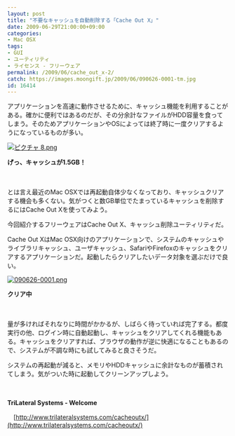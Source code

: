```yaml
---
layout: post
title: "不要なキャッシュを自動削除する「Cache Out X」"
date: 2009-06-29T21:00:00+09:00
categories:
- Mac OSX
tags: 
- GUI
- ユーティリティ
- ライセンス - フリーウェア
permalink: /2009/06/cache_out_x-2/
catch: https://images.moongift.jp/2009/06/090626-0001-tm.jpg
id: 16414
---
```

アプリケーションを高速に動作させるために、キャッシュ機能を利用することがある。確かに便利ではあるのだが、その分余計なファイルがHDD容量を食ってしまう。そのためアプリケーションやOSによっては終了時に一度クリアするようになっているものが多い。

  

[![ピクチャ 8.png](https://images.moongift.jp/2009/06/8-tm4.jpg)](https://images.moongift.jp/2009/06/86.png)  
  
**げっ、キャッシュが1.5GB！**

  

　

  

とは言え最近のMac OSXでは再起動自体少なくなっており、キャッシュクリアする機会も多くない。気がつくと数GB単位でたまっているキャッシュを削除するにはCache Out Xを使ってみよう。

  

今回紹介するフリーウェアはCache Out X、キャッシュ削除ユーティリティだ。

  
<!--more-->

Cache Out XはMac OSX向けのアプリケーションで、システムのキャッシュやライブラリキャッシュ、ユーザキャッシュ、SafariやFirefoxのキャッシュをクリアするアプリケーションだ。起動したらクリアしたいデータ対象を選ぶだけで良い。

  

[![090626-0001.png](https://images.moongift.jp/2009/06/090626-0001-tm.jpg)](https://images.moongift.jp/2009/06/090626-0001.png)  
  
**クリア中**

  

　

  

量が多ければそれなりに時間がかかるが、しばらく待っていれば完了する。都度実行の他、ログイン時に自動起動し、キャッシュをクリアしてくれる機能もある。キャッシュをクリアすれば、ブラウザの動作が逆に快適になることもあるので、システムが不調な時にも試してみると良さそうだ。

  

システムの再起動が減ると、メモリやHDDキャッシュに余計なものが蓄積されてしまう。気がついた時に起動してクリーンアップしよう。

  

　

  

**TriLateral Systems - Welcome**  
  
　[http://www.trilateralsystems.com/cacheoutx/](http://www.trilateralsystems.com/cacheoutx/)

  
